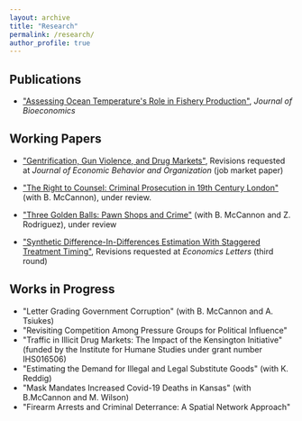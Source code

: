 ```yaml
---
layout: archive
title: "Research"
permalink: /research/
author_profile: true
---
```


## Publications 
- ["Assessing Ocean Temperature's Role in Fishery Production"](https://link.springer.com/epdf/10.1007/s10818-021-09311-1?sharing_token=gWznIDUC8ZpcNztdM3sg2fe4RwlQNchNByi7wbcMAY59LqNeAGkLBM-G7cpsNdG9k4HQjDrKVYpCKm1H8qHLvPrd9jmdqGEOIr3F8kiBA2FeAmlWcSvThY8rauPeWUoEJRJ-f0SKl9P5ciEMR6UGsl7KZzZEKfxuaQXraPoUF1I%3D),  <i>Journal of Bioeconomics</i> 

 
## Working Papers
- ["Gentrification, Gun Violence, and Drug Markets"](https://papers.ssrn.com/sol3/papers.cfm?abstract_id=3930763), Revisions requested at <i>Journal of Economic Behavior and Organization</i> (job market paper)

- ["The Right to Counsel: Criminal Prosecution in 19th Century London"](https://papers.ssrn.com/sol3/papers.cfm?abstract_id=4006013) (with B. McCannon), under review.
  
- ["Three Golden Balls: Pawn Shops and Crime"](https://papers.ssrn.com/sol3/papers.cfm?abstract_id=4119571) (with B. McCannon and Z. Rodriguez), under review

- ["Synthetic Difference-In-Differences Estimation With Staggered Treatment Timing"](https://papers.ssrn.com/sol3/papers.cfm?abstract_id=4015931), Revisions requested at <i>Economics Letters</i> (third round)

  
## Works in Progress
- "Letter Grading Government Corruption" (with B. McCannon and A. Tsiukes)
- "Revisiting Competition Among Pressure Groups for Political Influence"
- "Traffic in Illicit Drug Markets: The Impact of the Kensington Initiative" (funded by the Institute for Humane Studies under grant number IHS016506)
- "Estimating the Demand for Illegal and Legal Substitute Goods" (with K. Reddig)
- "Mask Mandates Increased Covid-19 Deaths in Kansas" (with B.McCannon and M. Wilson)
- "Firearm Arrests and Criminal Deterrance: A Spatial Network Approach"



